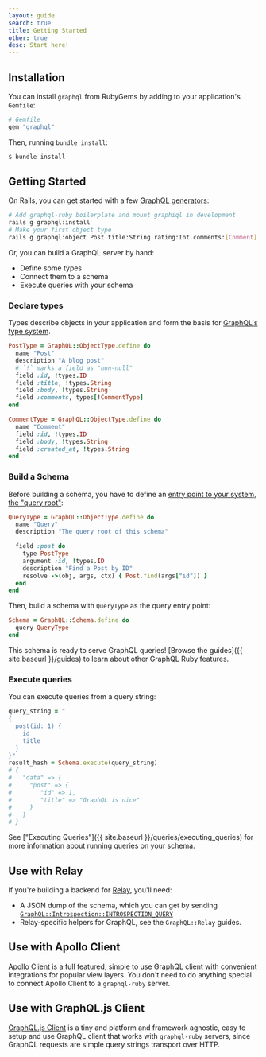 ```yaml
---
layout: guide
search: true
title: Getting Started
other: true
desc: Start here!
---
```


## Installation

You can install `graphql` from RubyGems by adding to your application's `Gemfile`:

```ruby
# Gemfile
gem "graphql"
```

Then, running `bundle install`:

```sh
$ bundle install
```

## Getting Started

On Rails, you can get started with a few [GraphQL generators](https://rmosolgo.github.io/graphql-ruby/schema/generators#graphqlinstall):

```sh
# Add graphql-ruby boilerplate and mount graphiql in development
rails g graphql:install
# Make your first object type
rails g graphql:object Post title:String rating:Int comments:[Comment]
```

Or, you can build a GraphQL server by hand:

- Define some types
- Connect them to a schema
- Execute queries with your schema

### Declare types

Types describe objects in your application and form the basis for [GraphQL's type system](http://graphql.org/learn/schema/#type-system).

```ruby
PostType = GraphQL::ObjectType.define do
  name "Post"
  description "A blog post"
  # `!` marks a field as "non-null"
  field :id, !types.ID
  field :title, !types.String
  field :body, !types.String
  field :comments, types[!CommentType]
end

CommentType = GraphQL::ObjectType.define do
  name "Comment"
  field :id, !types.ID
  field :body, !types.String
  field :created_at, !types.String
end
```

### Build a Schema

Before building a schema, you have to define an [entry point to your system, the "query root"](http://graphql.org/learn/schema/#the-query-and-mutation-types):

```ruby
QueryType = GraphQL::ObjectType.define do
  name "Query"
  description "The query root of this schema"

  field :post do
    type PostType
    argument :id, !types.ID
    description "Find a Post by ID"
    resolve ->(obj, args, ctx) { Post.find(args["id"]) }
  end
end
```

Then, build a schema with `QueryType` as the query entry point:

```ruby
Schema = GraphQL::Schema.define do
  query QueryType
end
```

This schema is ready to serve GraphQL queries! [Browse the guides]({{ site.baseurl }}/guides) to learn about other GraphQL Ruby features.

### Execute queries

You can execute queries from a query string:

```ruby
query_string = "
{
  post(id: 1) {
    id
    title
  }
}"
result_hash = Schema.execute(query_string)
# {
#   "data" => {
#     "post" => {
#        "id" => 1,
#        "title" => "GraphQL is nice"
#     }
#   }
# }
```

See ["Executing Queries"]({{ site.baseurl }}/queries/executing_queries) for more information about running queries on your schema.

## Use with Relay

If you're building a backend for [Relay](http://facebook.github.io/relay/), you'll need:

- A JSON dump of the schema, which you can get by sending [`GraphQL::Introspection::INTROSPECTION_QUERY`](https://github.com/rmosolgo/graphql-ruby/blob/master/lib/graphql/introspection/introspection_query.rb)
- Relay-specific helpers for GraphQL, see the `GraphQL::Relay` guides.

## Use with Apollo Client

[Apollo Client](http://dev.apollodata.com/) is a full featured, simple to use GraphQL client with convenient integrations for popular view layers. You don't need to do anything special to connect Apollo Client to a `graphql-ruby` server.

## Use with GraphQL.js Client

[GraphQL.js Client](https://github.com/f/graphql.js) is a tiny and platform and framework agnostic, easy to setup and use GraphQL client that works with `graphql-ruby` servers, since GraphQL requests are simple query strings transport over HTTP.
